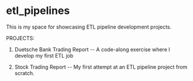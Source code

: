 # etl_pipelines

This is my space for showcasing ETL pipeline development projects. 

PROJECTS:

1. Duetsche Bank Trading Report -- A code-along exercise where I develop my first ETL job

2. Stock Trading Report -- My first attempt at an ETL pipeline project from scratch.
